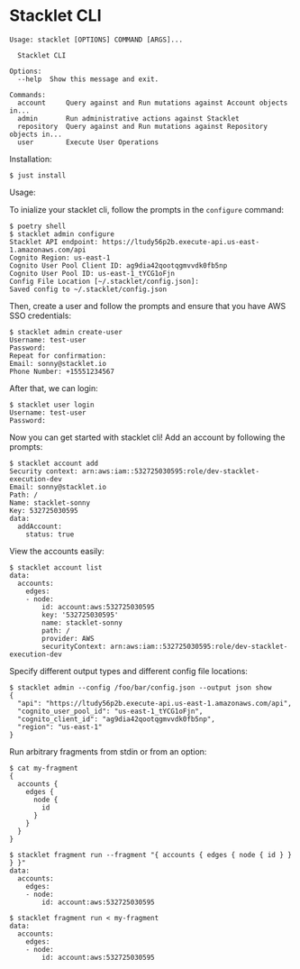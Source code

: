 # Stacklet CLI

```
Usage: stacklet [OPTIONS] COMMAND [ARGS]...

  Stacklet CLI

Options:
  --help  Show this message and exit.

Commands:
  account     Query against and Run mutations against Account objects in...
  admin       Run administrative actions against Stacklet
  repository  Query against and Run mutations against Repository objects in...
  user        Execute User Operations
```

Installation:

```
$ just install
```

Usage:

To inialize your stacklet cli, follow the prompts in the `configure` command:

```
$ poetry shell
$ stacklet admin configure
Stacklet API endpoint: https://ltudy56p2b.execute-api.us-east-1.amazonaws.com/api
Cognito Region: us-east-1
Cognito User Pool Client ID: ag9dia42qootqgmvvdk0fb5np
Cognito User Pool ID: us-east-1_tYCG1oFjn
Config File Location [~/.stacklet/config.json]:
Saved config to ~/.stacklet/config.json
```

Then, create a user and follow the prompts and ensure that you have AWS SSO credentials:

```
$ stacklet admin create-user
Username: test-user
Password:
Repeat for confirmation:
Email: sonny@stacklet.io
Phone Number: +15551234567
```

After that, we can login:

```
$ stacklet user login
Username: test-user
Password:
```

Now you can get started with stacklet cli! Add an account by following the prompts:

```
$ stacklet account add
Security context: arn:aws:iam::532725030595:role/dev-stacklet-execution-dev
Email: sonny@stacklet.io
Path: /
Name: stacklet-sonny
Key: 532725030595
data:
  addAccount:
    status: true
```

View the accounts easily:

```
$ stacklet account list
data:
  accounts:
    edges:
    - node:
        id: account:aws:532725030595
        key: '532725030595'
        name: stacklet-sonny
        path: /
        provider: AWS
        securityContext: arn:aws:iam::532725030595:role/dev-stacklet-execution-dev
```

Specify different output types and different config file locations:

```
$ stacklet admin --config /foo/bar/config.json --output json show
{
  "api": "https://ltudy56p2b.execute-api.us-east-1.amazonaws.com/api",
  "cognito_user_pool_id": "us-east-1_tYCG1oFjn",
  "cognito_client_id": "ag9dia42qootqgmvvdk0fb5np",
  "region": "us-east-1"
}
```

Run arbitrary fragments from stdin or from an option:

```
$ cat my-fragment
{
  accounts {
    edges {
      node {
        id
      }
    }
  }
}
```

```
$ stacklet fragment run --fragment "{ accounts { edges { node { id } } } }"
data:
  accounts:
    edges:
    - node:
        id: account:aws:532725030595

$ stacklet fragment run < my-fragment
data:
  accounts:
    edges:
    - node:
        id: account:aws:532725030595
```
